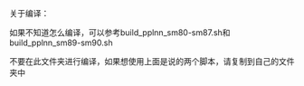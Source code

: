 关于编译：

如果不知道怎么编译，可以参考build_pplnn_sm80-sm87.sh和build_pplnn_sm89-sm90.sh

不要在此文件夹进行编译，如果想使用上面是说的两个脚本，请复制到自己的文件夹中
